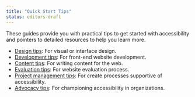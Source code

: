 ```yaml
---
title: "Quick Start Tips"
status: editors-draft
---
```


These guides provide you with practical tips to get started with accessibility and pointers to detailed resources to help you learn more.

* [Design tips](design.html): For visual or interface design.
* [Development tips](development.html): For front-end website development.
* [Content tips](content.html): For writing content for the web.
* [Evaluation tips](evaluation.html): For website evaluation process.
* [Project management tips](project_management.html): For create processes supportive of accessibility. 
* [Advocacy tips](advocacy.html): For championing accessibility in organizations.